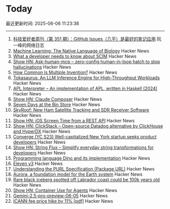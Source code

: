 # Today

最近更新时间: 2025-06-06 11:23:38

--- 
1. [科技爱好者周刊（第 351 期）：GitHub Issues（几乎）是最好的笔记应用](http://www.ruanyifeng.com/blog/2025/06/weekly-issue-351.html) 阮一峰的网络日志
2. [Machine Learning: The Native Language of Biology](https://decodingbiology.substack.com/p/machine-learning-the-native-language) Hacker News
3. [What a developer needs to know about SCIM](https://tesseral.com/blog/what-a-developer-needs-to-know-about-scim) Hacker News
4. [Show HN: Ask-human-mcp – zero-config human-in-loop hatch to stop hallucinations](https://masonyarbrough.com/blog/ask-human) Hacker News
5. [How Common Is Multiple Invention?](https://www.construction-physics.com/p/how-often-do-inventions-have-multiple) Hacker News
6. [Tokasaurus: An LLM Inference Engine for High-Throughput Workloads](https://scalingintelligence.stanford.edu/blogs/tokasaurus/) Hacker News
7. [APL Interpreter – An implementation of APL, written in Haskell (2024)](https://scharenbroch.dev/projects/apl-interpreter/) Hacker News
8. [Show HN: Claude Composer](https://github.com/possibilities/claude-composer) Hacker News
9. [Seven Days at the Bin Store](https://defector.com/seven-days-at-the-bin-store) Hacker News
10. [SkyRoof: New Ham Satellite Tracking and SDR Receiver Software](https://www.rtl-sdr.com/skyroof-new-ham-satellite-tracking-and-sdr-receiver-software/) Hacker News
11. [Show HN: iOS Screen Time from a REST API](https://www.thescreentimenetwork.com/api/) Hacker News
12. [Show HN: ClickStack – Open-source Datadog alternative by ClickHouse and HyperDX](https://github.com/hyperdxio/hyperdx) Hacker News
13. [Converge (YC S23) Well-capitalized New York startup seeks product developers](https://www.runconverge.com/careers) Hacker News
14. [Show HN: String Flux – Simplify everyday string transformations for developers](https://stringflux.io) Hacker News
15. [Programming language Dino and its implementation](https://github.com/dino-lang/dino) Hacker News
16. [Eleven v3](https://elevenlabs.io/v3) Hacker News
17. [Understanding the PURL Specification (Package URL)](https://fossa.com/blog/understanding-purl-specification-package-url/) Hacker News
18. [Aurora, a foundation model for the Earth system](https://www.nytimes.com/2025/05/21/climate/ai-weather-models-aurora-microsoft.html) Hacker News
19. [Rare black iceberg spotted off Labrador coast could be 100k years old](https://www.cbc.ca/news/canada/newfoundland-labrador/black-iceberg-labrador-coast-1.7551078) Hacker News
20. [Show HN: Container Use for Agents](https://github.com/dagger/container-use) Hacker News
21. [Gemini-2.5-pro-preview-06-05](https://deepmind.google/models/gemini/pro/) Hacker News
22. [ICANN fee price hike by 11% [pdf]](https://itp.cdn.icann.org/en/files/contracted-parties-communications/attn-planned-variable-accreditation-fee-adjustment-24oct24-en.pdf) Hacker News
